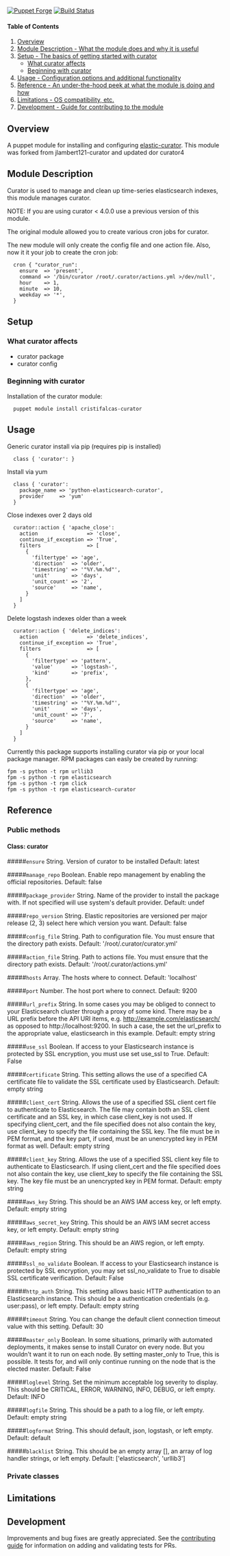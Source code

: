 [![Puppet Forge](http://img.shields.io/puppetforge/v/jlambert121/curator.svg)](https://forge.puppetlabs.com/jlambert121/curator)
[![Build Status](https://travis-ci.org/jlambert121/jlambert121-curator.png?branch=master)](https://travis-ci.org/jlambert121/jlambert121-curator)

#### Table of Contents

1. [Overview](#overview)
2. [Module Description - What the module does and why it is useful](#module-description)
3. [Setup - The basics of getting started with curator](#setup)
    * [What curator affects](#what-curator-affects)
    * [Beginning with curator](#beginning-with-curator)
4. [Usage - Configuration options and additional functionality](#usage)
5. [Reference - An under-the-hood peek at what the module is doing and how](#reference)
6. [Limitations - OS compatibility, etc.](#limitations)
7. [Development - Guide for contributing to the module](#development)


## Overview

A puppet module for installing and configuring [elastic-curator](https://github.com/elastic/curator).
This module was forked from jlambert121-curator and updated dor curator4

## Module Description

Curator is used to manage and clean up time-series elasticsearch indexes, this module manages curator.

NOTE: If you are using curator < 4.0.0 use a previous version of this module.

The original module allowed you to create various cron jobs for curator.

The new module will only create the config file and one action file. Also, now it it your job to create the cron job:

```puppet
  cron { "curator_run":
    ensure  => 'present',
    command => '/bin/curator /root/.curator/actions.yml >/dev/null',
    hour    => 1,
    minute  => 10,
    weekday => '*',
  }
```

## Setup

### What curator affects

* curator package
* curator config

### Beginning with curator

Installation of the curator module:

```
  puppet module install cristifalcas-curator
```

## Usage

Generic curator install via pip (requires pip is installed)
```puppet
  class { 'curator': }
```

Install via yum
```puppet
  class { 'curator':
    package_name => 'python-elasticsearch-curator',
    provider     => 'yum'
  }
```

Close indexes over 2 days old
```puppet
  curator::action { 'apache_close':
    action                => 'close',
    continue_if_exception => 'True',
    filters               => [
      {
        'filtertype' => 'age',
        'direction'  => 'older',
        'timestring' => '"%Y.%m.%d"',
        'unit'       => 'days',
        'unit_count' => '2',
        'source'     => 'name',
      }
    ]
  }
```

Delete logstash indexes older than a week
```puppet
  curator::action { 'delete_indices':
    action                => 'delete_indices',
    continue_if_exception => 'True',
    filters               => [
      {
        'filtertype' => 'pattern',
        'value'      => 'logstash-',
        'kind'       => 'prefix',
      },
      {
        'filtertype' => 'age',
        'direction'  => 'older',
        'timestring' => '"%Y.%m.%d"',
        'unit'       => 'days',
        'unit_count' => '7',
        'source'     => 'name',
      }
    ]
  }
```

Currently this package supports installing curator via pip or your local
package manager.  RPM packages can easly be created by running:

```
fpm -s python -t rpm urllib3
fpm -s python -t rpm elasticsearch
fpm -s python -t rpm click
fpm -s python -t rpm elasticsearch-curator
```

## Reference

### Public methods

#### Class: curator

#####`ensure`
String.  Version of curator to be installed
Default: latest

#####`manage_repo`
Boolean. Enable repo management by enabling the official repositories.
Default: false

#####`package_provider`
String.  Name of the provider to install the package with.
         If not specified will use system's default provider.
Default: undef

#####`repo_version`
String.  Elastic repositories  are versioned per major release (2, 3)
         select here which version you want.
Default: false

#####`config_file`
String.  Path to configuration file. You must ensure that the directory path exists.
Default: '/root/.curator/curator.yml'

#####`action_file`
String.  Path to actions file. You must ensure that the directory path exists.
Default: '/root/.curator/actions.yml'

#####`hosts`
Array.   The hosts where to connect.
Default: 'localhost'

#####`port`
Number.  The host port where to connect.
Default: 9200

#####`url_prefix`
String.  In some cases you may be obliged to connect to your Elasticsearch cluster through a proxy of some kind.
         There may be a URL prefix before the API URI items, e.g. http://example.com/elasticsearch/ as opposed to
         http://localhost:9200. In such a case, the set the url_prefix to the appropriate value, elasticsearch in this example.
Default: empty string

#####`use_ssl`
Boolean. If access to your Elasticsearch instance is protected by SSL encryption, you must use set use_ssl to True.
Default: False

#####`certificate`
String.  This setting allows the use of a specified CA certificate file to validate the SSL certificate used by Elasticsearch.
Default: empty string

#####`client_cert`
String.  Allows the use of a specified SSL client cert file to authenticate to Elasticsearch. The file may contain both an SSL
         client certificate and an SSL key, in which case client_key is not used. If specifying client_cert, and the file
         specified does not also contain the key, use client_key to specify the file containing the SSL key. The file must be in
         PEM format, and the key part, if used, must be an unencrypted key in PEM format as well.
Default: empty string

#####`client_key`
String.  Allows the use of a specified SSL client key file to authenticate to Elasticsearch. If using client_cert and the file specified
         does not also contain the key, use client_key to specify the file containing the SSL key. The key file must be an unencrypted key
         in PEM format.
Default: empty string

#####`aws_key`
String.  This should be an AWS IAM access key, or left empty.
Default: empty string

#####`aws_secret_key`
String.  This should be an AWS IAM secret access key, or left empty.
Default: empty string

#####`aws_region`
String.  This should be an AWS region, or left empty.
Default: empty string

#####`ssl_no_validate`
Boolean. If access to your Elasticsearch instance is protected by SSL encryption, you may set ssl_no_validate to True to disable SSL
         certificate verification.
Default: False

#####`http_auth`
String.  This setting allows basic HTTP authentication to an Elasticsearch instance.
         This should be a authentication credentials (e.g. user:pass), or left empty.
Default: empty string

#####`timeout`
String.  You can change the default client connection timeout value with this setting.
Default: 30

#####`master_only`
Boolean. In some situations, primarily with automated deployments, it makes sense to install Curator on every node.
         But you wouldn’t want it to run on each node. By setting master_only to True, this is possible. It tests for,
         and will only continue running on the node that is the elected master.
Default: False

#####`loglevel`
String.  Set the minimum acceptable log severity to display. This should be CRITICAL, ERROR, WARNING, INFO, DEBUG, or left empty.
Default: INFO

#####`logfile`
String.  This should be a path to a log file, or left empty.
Default: empty string

#####`logformat`
String.  This should default, json, logstash, or left empty.
Default: default

#####`blacklist`
String.  This should be an empty array [], an array of log handler strings, or left empty.
Default: ['elasticsearch', 'urllib3']


### Private classes

## Limitations

## Development

Improvements and bug fixes are greatly appreciated.  See the [contributing guide](https://github.com/jlambert121/jlambert121-curator/CONTRIBUTING.md) for
information on adding and validating tests for PRs.
